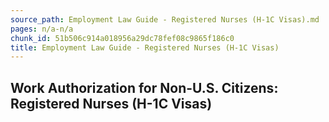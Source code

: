 ```yaml
---
source_path: Employment Law Guide - Registered Nurses (H-1C Visas).md
pages: n/a-n/a
chunk_id: 51b506c914a018956a29dc78fef08c9865f186c0
title: Employment Law Guide - Registered Nurses (H-1C Visas)
---
```

## Work Authorization for Non-U.S. Citizens: Registered Nurses (H-1C Visas)
